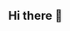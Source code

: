 ## Hi there 👋
<!--

# Hi there, I'm Muhammad Shafiq 👋

## 🚀 About Me

I'm a passionate Software Engineer and DevOps enthusiast focused on building scalable, reliable, and efficient solutions. With a strong background in **MERN stack development**, **DevOps automation**, and **cloud infrastructure**, I love turning complex challenges into simple, elegant systems.

- 🔭 Currently working on DevOps automation and Kubernetes projects
- 🌱 Constantly learning and improving skills in CI/CD, Docker, Terraform, and Kubernetes
- 💬 Ask me about JavaScript, Node.js, React, Docker, Linux, and Terraform
- ⚡ Fun fact: I enjoy solving complex problems and optimizing workflows for maximum efficiency

## 🛠 Technologies & Tools

![JavaScript](https://img.shields.io/badge/-JavaScript-F7DF1E?logo=javascript&logoColor=black)
![Node.js](https://img.shields.io/badge/-Node.js-339933?logo=node.js&logoColor=white)
![React](https://img.shields.io/badge/-React-61DAFB?logo=react&logoColor=black)
![MongoDB](https://img.shields.io/badge/-MongoDB-47A248?logo=mongodb&logoColor=white)
![Docker](https://img.shields.io/badge/-Docker-2496ED?logo=docker&logoColor=white)
![Kubernetes](https://img.shields.io/badge/-Kubernetes-326CE5?logo=kubernetes&logoColor=white)
![Terraform](https://img.shields.io/badge/-Terraform-623CE4?logo=terraform&logoColor=white)
![Linux](https://img.shields.io/badge/-Linux-FCC624?logo=linux&logoColor=black)
![Git](https://img.shields.io/badge/-Git-F05032?logo=git&logoColor=white)

## 📫 How to Reach Me

- Email: [your.email@example.com](mailto:your.email@example.com)
- LinkedIn: [linkedin.com/in/mshafiq92](https://linkedin.com/in/mshafiq92)
- Portfolio: [your-portfolio-url.com](https://your-portfolio-url.com)

## 📈 GitHub Stats

![Top Languages](https://github-readme-stats.vercel.app/api/top-langs/?username=mshafiq92&layout=compact&theme=radical)
![GitHub Stats](https://github-readme-stats.vercel.app/api?username=mshafiq92&show_icons=true&theme=radical)

---

_“Code is like humor. When you have to explain it, it’s bad.”_ — Cory House
